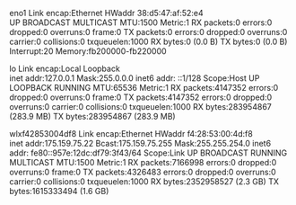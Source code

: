 eno1      Link encap:Ethernet  HWaddr 38:d5:47:af:52:e4  
          UP BROADCAST MULTICAST  MTU:1500  Metric:1
          RX packets:0 errors:0 dropped:0 overruns:0 frame:0
          TX packets:0 errors:0 dropped:0 overruns:0 carrier:0
          collisions:0 txqueuelen:1000 
          RX bytes:0 (0.0 B)  TX bytes:0 (0.0 B)
          Interrupt:20 Memory:fb200000-fb220000 

lo        Link encap:Local Loopback  
          inet addr:127.0.0.1  Mask:255.0.0.0
          inet6 addr: ::1/128 Scope:Host
          UP LOOPBACK RUNNING  MTU:65536  Metric:1
          RX packets:4147352 errors:0 dropped:0 overruns:0 frame:0
          TX packets:4147352 errors:0 dropped:0 overruns:0 carrier:0
          collisions:0 txqueuelen:1000 
          RX bytes:283954867 (283.9 MB)  TX bytes:283954867 (283.9 MB)

wlxf42853004df8 Link encap:Ethernet  HWaddr f4:28:53:00:4d:f8  
          inet addr:175.159.75.22  Bcast:175.159.75.255  Mask:255.255.254.0
          inet6 addr: fe80::957e:12dc:df79:3f43/64 Scope:Link
          UP BROADCAST RUNNING MULTICAST  MTU:1500  Metric:1
          RX packets:7166998 errors:0 dropped:0 overruns:0 frame:0
          TX packets:4326483 errors:0 dropped:0 overruns:0 carrier:0
          collisions:0 txqueuelen:1000 
          RX bytes:2352958527 (2.3 GB)  TX bytes:1615333494 (1.6 GB)

